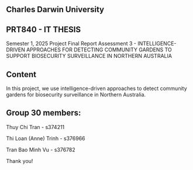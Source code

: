 ## Charles Darwin University
## PRT840 - IT THESIS
Semester 1, 2025
Project Final Report Assessment 3 - INTELLIGENCE-DRIVEN APPROACHES FOR DETECTING COMMUNITY GARDENS TO SUPPORT BIOSECURITY SURVEILLANCE IN NORTHERN AUSTRALIA
 

## Content
In this project, we use intelligence-driven approaches to detect community gardens for biosecurity surveillance in Northern Australia.

## Group 30 members: 
Thuy Chi Tran - s374211

Thi Loan (Anne) Trinh - s376966

Tran Bao Minh Vu - s376782


Thank you!
